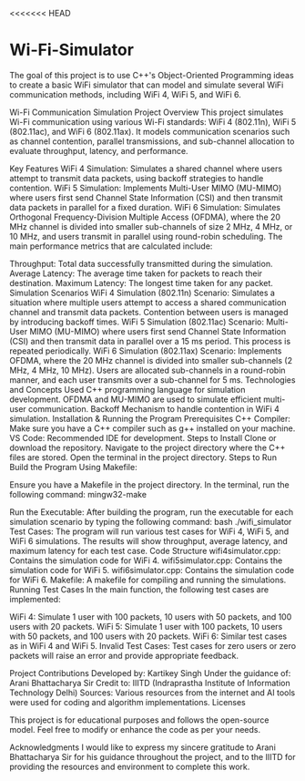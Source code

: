 <<<<<<< HEAD
# Wi-Fi-Simulator
The goal of this project is to use C++'s Object-Oriented Programming ideas to create a basic WiFi simulator that can model and simulate several WiFi communication methods, including WiFi 4, WiFi 5, and WiFi 6.

Wi-Fi Communication Simulation
Project Overview
This project simulates Wi-Fi communication using various Wi-Fi standards: WiFi 4 (802.11n), WiFi 5 (802.11ac), and WiFi 6 (802.11ax). It models communication scenarios such as channel contention, parallel transmissions, and sub-channel allocation to evaluate throughput, latency, and performance.

Key Features
WiFi 4 Simulation: Simulates a shared channel where users attempt to transmit data packets, using backoff strategies to handle contention.
WiFi 5 Simulation: Implements Multi-User MIMO (MU-MIMO) where users first send Channel State Information (CSI) and then transmit data packets in parallel for a fixed duration.
WiFi 6 Simulation: Simulates Orthogonal Frequency-Division Multiple Access (OFDMA), where the 20 MHz channel is divided into smaller sub-channels of size 2 MHz, 4 MHz, or 10 MHz, and users transmit in parallel using round-robin scheduling.
The main performance metrics that are calculated include:

Throughput: Total data successfully transmitted during the simulation.
Average Latency: The average time taken for packets to reach their destination.
Maximum Latency: The longest time taken for any packet.
Simulation Scenarios
WiFi 4 Simulation (802.11n)
Scenario: Simulates a situation where multiple users attempt to access a shared communication channel and transmit data packets. Contention between users is managed by introducing backoff times.
WiFi 5 Simulation (802.11ac)
Scenario: Multi-User MIMO (MU-MIMO) where users first send Channel State Information (CSI) and then transmit data in parallel over a 15 ms period. This process is repeated periodically.
WiFi 6 Simulation (802.11ax)
Scenario: Implements OFDMA, where the 20 MHz channel is divided into smaller sub-channels (2 MHz, 4 MHz, 10 MHz). Users are allocated sub-channels in a round-robin manner, and each user transmits over a sub-channel for 5 ms.
Technologies and Concepts Used
C++ programming language for simulation development.
OFDMA and MU-MIMO are used to simulate efficient multi-user communication.
Backoff Mechanism to handle contention in WiFi 4 simulation.
Installation & Running the Program
Prerequisites
C++ Compiler: Make sure you have a C++ compiler such as g++ installed on your machine.
VS Code: Recommended IDE for development.
Steps to Install
Clone or download the repository.
Navigate to the project directory where the C++ files are stored.
Open the terminal in the project directory.
Steps to Run
Build the Program Using Makefile:

Ensure you have a Makefile in the project directory.
In the terminal, run the following command:
mingw32-make

Run the Executable:
After building the program, run the executable for each simulation scenario by typing the following command:
bash
./wifi_simulator
Test Cases:
The program will run various test cases for WiFi 4, WiFi 5, and WiFi 6 simulations. The results will show throughput, average latency, and maximum latency for each test case.
Code Structure
wifi4simulator.cpp: Contains the simulation code for WiFi 4.
wifi5simulator.cpp: Contains the simulation code for WiFi 5.
wifi6simulator.cpp: Contains the simulation code for WiFi 6.
Makefile: A makefile for compiling and running the simulations.
Running Test Cases
In the main function, the following test cases are implemented:

WiFi 4: Simulate 1 user with 100 packets, 10 users with 50 packets, and 100 users with 20 packets.
WiFi 5: Simulate 1 user with 100 packets, 10 users with 50 packets, and 100 users with 20 packets.
WiFi 6: Similar test cases as in WiFi 4 and WiFi 5.
Invalid Test Cases:
Test cases for zero users or zero packets will raise an error and provide appropriate feedback.

Project Contributions
Developed by: Kartikey Singh
Under the guidance of: Arani Bhattacharya Sir
Credit to: IIITD (Indraprastha Institute of Information Technology Delhi)
Sources: Various resources from the internet and AI tools were used for coding and algorithm implementations.
Licenses

This project is for educational purposes and follows the open-source model. Feel free to modify or enhance the code as per your needs.

Acknowledgments
I would like to express my sincere gratitude to Arani Bhattacharya Sir for his guidance throughout the project, and to the IIITD for providing the resources and environment to complete this work.
